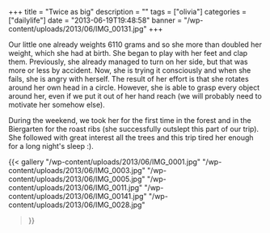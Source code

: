 +++
title = "Twice as big"
description = ""
tags = ["olivia"]
categories = ["dailylife"]
date = "2013-06-19T19:48:58"
banner = "/wp-content/uploads/2013/06/IMG_00131.jpg"
+++

Our little one already weights 6110 grams and so she more than doubled her weight, which she had at
birth. She began to play with her feet and clap them. Previously, she already managed to turn on her side,
but that was more or less by accident. Now, she is trying it consciously and when she fails, she is
angry with herself. The result of her effort is that she rotates around her own head in a circle.
However, she is able to grasp every object around her, even if we put it out of her hand reach (we
will probably need to motivate her somehow else).

During the weekend, we took her for the first time in the forest and in the Biergarten for the roast
ribs (she successfully outslept this part of our trip). She followed with great interest all the
trees and this trip tired her enough for a long night's sleep :).

{{< gallery
    "/wp-content/uploads/2013/06/IMG_0001.jpg"
    "/wp-content/uploads/2013/06/IMG_0003.jpg"
    "/wp-content/uploads/2013/06/IMG_0005.jpg"
    "/wp-content/uploads/2013/06/IMG_0011.jpg"
    "/wp-content/uploads/2013/06/IMG_00141.jpg"
    "/wp-content/uploads/2013/06/IMG_0028.jpg"
>}}